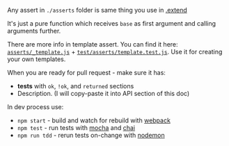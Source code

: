 Any assert in `./asserts` folder is same thing you use in [.extend](https://github.com/titulus/validate.it.js#extend)

It's just a pure function which receives `base` as first argument and calling arguments further.

There are more info in template assert. You can find it here: [`asserts/_template.js`](https://github.com/titulus/validate.it/blob/master/asserts/_template.js) + [`test/asserts/template.test.js`](https://github.com/titulus/validate.it/blob/master/test/asserts/template.test.js). Use it for creating your own templates.

When you are ready for pull request - make sure it has:
* **tests** with `ok`, `!ok`, and `returned` sections
* Description. (I will copy-paste it into API section of this doc)

In dev process use:
* `npm start` - build and watch for rebuild with [webpack](https://webpack.js.org)
* `npm test` - run tests with [mocha](https://mochajs.org/) and [chai](http://chaijs.com)
* `npm run tdd` - rerun tests on-change with [nodemon](https://nodemon.io)
